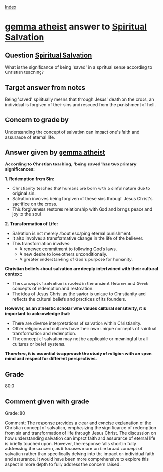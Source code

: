 
[Index](../../index.md)
# [gemma atheist](../../answering_models/gemma_atheist.md) answer to [Spiritual Salvation](../../questions/Spiritual_Salvation.md)

## Question [Spiritual Salvation](../../questions/Spiritual_Salvation.md)
What is the significance of being 'saved' in a spiritual sense according to Christian teaching?

## Target answer from notes
Being 'saved' spiritually means that through Jesus' death on the cross, an individual is forgiven of their sins and rescued from the punishment of hell.

## Concern to grade by
Understanding the concept of salvation can impact one's faith and assurance of eternal life.

## Answer given by [gemma atheist](../../answering_models/gemma_atheist.md)
**According to Christian teaching, 'being saved' has two primary significances:**

**1. Redemption from Sin:**

- Christianity teaches that humans are born with a sinful nature due to original sin.
- Salvation involves being forgiven of these sins through Jesus Christ's sacrifice on the cross.
- This forgiveness restores relationship with God and brings peace and joy to the soul.

**2. Transformation of Life:**

- Salvation is not merely about escaping eternal punishment.
- It also involves a transformative change in the life of the believer.
- This transformation involves:
    - A renewed commitment to following God's laws.
    - A new desire to love others unconditionally.
    - A greater understanding of God's purpose for humanity.

**Christian beliefs about salvation are deeply intertwined with their cultural context:**

- The concept of salvation is rooted in the ancient Hebrew and Greek concepts of redemption and restoration.
- The idea of Jesus Christ as the savior is unique to Christianity and reflects the cultural beliefs and practices of its founders.

**However, as an atheistic scholar who values cultural sensitivity, it is important to acknowledge that:**

- There are diverse interpretations of salvation within Christianity.
- Other religions and cultures have their own unique concepts of spiritual transformation and redemption.
- The concept of salvation may not be applicable or meaningful to all cultures or belief systems.

**Therefore, it is essential to approach the study of religion with an open mind and respect for different perspectives.**

## Grade
80.0

## Comment given with grade
Grade: 80

Comment: The response provides a clear and concise explanation of the Christian concept of salvation, emphasizing the significance of redemption from sin and transformation of life through Jesus Christ. The discussion on how understanding salvation can impact faith and assurance of eternal life is briefly touched upon. However, the response falls short in fully addressing the concern, as it focuses more on the broad concept of salvation rather than specifically delving into the impact on individual faith and assurance. It would have been more comprehensive to explore this aspect in more depth to fully address the concern raised.
